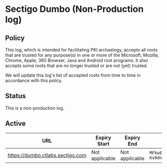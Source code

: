 # Sectigo Dumbo (Non-Production log)

## Policy

This log, which is intended for facilitating PKI archaelogy, accepts all roots that are trusted for any purpose(s) in one or more of the Microsoft, Mozilla, Chrome, Apple, 360 Browser, Java and Android root programs. It also accepts some roots that are no longer trusted or are not (yet) trusted.

We will update this log's list of accepted roots from time to time in accordance with this policy.

## Status

This is a non-production log.

## Active

| URL | Expiry Start | Expiry End | Public Key (base64) |
|-----|--------------|------------|---------------------|
| https://dumbo.ctlabs.sectigo.com | Not applicable | Not applicable | `MFkwEwYHKoZIzj0CAQYIKoZIzj0DAQcDQgAEpb+NLT3zUoc4PAWOpxkkvEH24R`<br>`Kv0dn5QanhKK8Ap7ORfcMxhdWX6h21ZppbyVQ+6hA/pkXNBBGyEpi16VyAQA==` |
